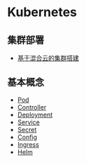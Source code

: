 # Kubernetes

## 集群部署
* [基于混合云的集群搭建](https://github.com/bsh00699/Kubernetes-notes/blob/main/k8s_install_cloud_base.md#%E5%9F%BA%E4%BA%8E%E6%B7%B7%E5%90%88%E4%BA%91%E7%9A%84%E9%9B%86%E7%BE%A4%E6%90%AD%E5%BB%BA)
## 基本概念
* [Pod](https://github.com/bsh00699/Kubernetes-notes/blob/main/pod.md#pod)
* [Controller](https://github.com/bsh00699/Kubernetes-notes/blob/main/controller.md#controller)
* [Deployment](https://github.com/bsh00699/Kubernetes-notes/blob/main/deployment.md#deployment)
* [Service]()
* [Secret]()
* [Config]()
* [Ingress]()
* [Helm]()